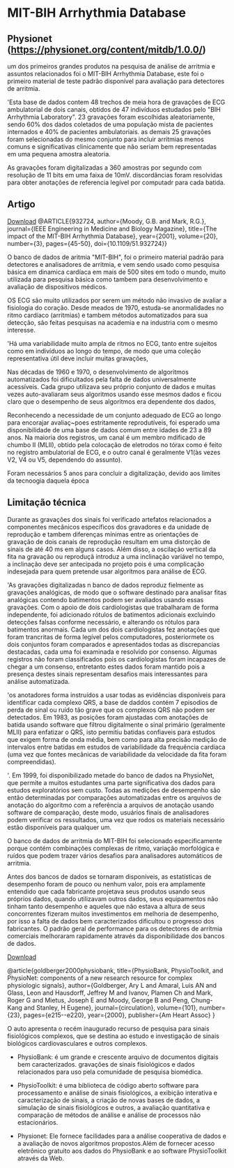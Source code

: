 # MIT-BIH Arrhythmia Database 

## Physionet (https://physionet.org/content/mitdb/1.0.0/)
um dos primeiros grandes produtos na pesquisa de análise de arritmia e assuntos relacionados foi o MIT-BIH Arrhythmia Database, este foi o primeiro material de teste padrão disponível para avaliação para detectores de arritmia.

'Esta base de dados contem 48 trechos de meia hora de gravações de ECG ambulatorial de dois canais, obtidos de 47 indivíduos estudados pelo "BIH Arrhythmia Laboratory". 23 gravações foram escolhidas aleatoriamente, sendo 60% dos dados coletados de uma população mista de pacientes internados e 40% de pacientes ambulatoriais. as demais 25 gravações foram selecionadas do mesmo conjunto para incluir arritmias menos comuns e significativas clinicamente que não seriam bem representadas em uma pequena amostra aleatoria.

As gravações foram digitalizadas a 360 amostras por segundo com resolução de 11 bits em uma faixa de 10mV. discordâncias foram resolvidas para obter anotações de referencia legível por computadr para cada batida.


## Artigo
[Download](http://ecg.mit.edu/george/publications/mitdb-embs-2001.pdf)
@ARTICLE{932724,
  author={Moody, G.B. and Mark, R.G.},
  journal={IEEE Engineering in Medicine and Biology Magazine}, 
  title={The impact of the MIT-BIH Arrhythmia Database}, 
  year={2001},
  volume={20},
  number={3},
  pages={45-50},
  doi={10.1109/51.932724}}

O banco de dados de aritmia "MIT-BIH", foi o primeiro material padrão para detectores e analisadores de arritmia, e vem sendo usado como pesquisa básica em dinamica cardíaca em mais de 500 sites em todo o mundo, muito utilizada para pesquisa básica como tambem para desenvolvimento e avaliação de dispositivos médicos.


OS ECG são muito utilizados por serem um método não invasivo de avaliar a fisiologia do coração. Desde meados de 1970, estuda-se anormalidades no ritmo cardíaco (arritmias) e tambem métodos automatizados para sua detecção, são feitas pesquisas na academia e na industria com o mesmo interesse.

'Há uma variabilidade muito ampla de ritmos no ECG, tanto entre sujeitos como em indivíduos ao longo do tempo, de modo que uma coleção  representativa útil deve incluir muitas gravações,

Nas décadas de 1960 e 1970, o desenvolvimento de algoritmos automatizados foi dificultados pela falta de dados universalmente acessíveis. Cada grupo utilizava seu próprio conjunto de dados e muitas vezes auto-avaliaram seus algoritmos  usando esse mesmos dados e ficou claro que o desempenho de seus algoritmos era dependente dos dados,

Reconhecendo a necessidade de um conjunto adequado de ECG ao longo para encorajar avaliaç~poes estritamente reprodutíveis, foi esperado uma disponibilidade de uma base de dados comum entre idades de 23 a 89 anos. Na maioria dos registros, um canal é um membro mdificado de chumbo II (MLII), obtido pela colocação de eletrodos no tórax como é feito no registro ambulatorial de ECG, e o outro canal é geralmente V1(às vezes V2, V4 ou V5, dependendo do assunto).

Foram necessários 5 anos para concluir a digitalização, devido aos limites da tecnoogia daquela época


## Limitação técnica

Durante as gravações dos sinais foi verificado artefatos relacionados a componentes mecânicos específicos dos gravadores e da unidade de reprodução e tambem diferenças mínimas entre as orientações de gravação de dois canais de reprodução resultam em uma distorção de sinais de até 40 ms em alguns casos. Além disso, a oscilação vertical da fita na gravação ou reproduçã introduz a uma inclinação variável no tempo, a inclinação deve ser antecipada no projeto pois é uma complicação indesejada para quem pretende usar algoritmos para análise de ECG.

'As gravações digitalizadas n banco de dados reproduz fielmente as gravações analógicas, de modo que o software destinado para analisar fitas analógicas contendo batimentos podem ser avaliados usando essas gravações. Com o apoio de dois cardiologistas que trabalharam de forma independente, foi adicionado rótulos de batimentos adicionais excluindo detecções falsas conforme necessário, e alterando os rótulos para batimentos anormais. Cada um dos dois cardiologistas fez anotações que foram trancritas de forma legível pelos computadores, posteriormete os dois conjuntos foram comparados e apresentados todas as discrepancias destacadas, cada uma foi examinada e resolvido por consenso. Algumas registros  não foram classificados pois os cardiologistas foram incapazes de chegar a um consenso, entretanto estes dados foram mantido pois a presença destes sinais representam desafios mais interessantes para análise automatizada.

'os anotadores forma instruídos a usar todas as evidências disponíveis para identificar cada complexo QRS, a base de daddos contém 7 episodios de perda de sinal ou ruído tão grave que os complexos QRS não podem ser detectados. Em 1983, as posições foram ajustadas com anotações de batida usando software que filtrou digitalmente o sinal primário (geralmente MLII) para enfatizar o QRS, isto permitiu batidas confiaveis para estudos que exigem forma de onda média, bem como para alta precisão medição de intervalos entre batidas em estudos de variabilidade da frequência cardíaca (uma vez que fontes mecânicas de variabilidade da velocidade da fita foram compreendidas).

'. Em 1999, foi disponibilizado metade do banco de dados na PhysioNet, que permite a muitos estudantes uma parte significativa dos dados para estudos exploratórios sem custo. Todas as medições de desempenho são então determinadas por comparações automatizadas entre os arquivos de anotação do algoritmo com a referência a arquivos de anotação usando software de comparação, deste modo, usuários finais de analisadores podem verificar os ressultados, uma vez que rodos os materiais necessário estão disponíveis para qualquer um.

O banco de dados de arritmia do MIT-BIH foi selecionado especificamente porque contém combinações complexas de ritmo, variação morfológica e ruídos que podem trazer vários desafios para analisadores automáticos de arritmia.

Antes dos bancos de dados se tornaram disponíveis, as estatísticas de desempenho foram de pouco ou nenhum valor, pois era amplamente entendido que cada fabricante projetava seus produtos usando seus próprios dados, quando utilizavam outros dados, seus equipamentos não tinham tanto desempenho e aqueles que não estava a altura de seus concorrentes fizeram muitos investimentos em melhoria de desempenho, por isso a falta de dados bem caracterizados dificultou o progresso dos fabricantes. O padrão geral de performance para os detectores de arritmia comerciais melhoraram rapidamente através da disponibilidade dos bancos de dados.







[Download](https://www.ahajournals.org/doi/pdf/10.1161/01.CIR.101.23.e215?download=true)

@article{goldberger2000physiobank,
  title={PhysioBank, PhysioToolkit, and PhysioNet: components of a new research resource for complex physiologic signals},
  author={Goldberger, Ary L and Amaral, Luis AN and Glass, Leon and Hausdorff, Jeffrey M and Ivanov, Plamen Ch and Mark, Roger G and Mietus, Joseph E and Moody, George B and Peng, Chung-Kang and Stanley, H Eugene},
  journal={circulation},
  volume={101},
  number={23},
  pages={e215--e220},
  year={2000},
  publisher={Am Heart Assoc}
}

O auto apresenta o recém inaugurado recurso de pesquisa para sinais fisiológicos complexos, que se destina ao estudo e investigação de sinais biológicos cardiovasculares e outros complexos.

- PhysioBank: é um grande e crescente arquivo de documentos digitais bem caracterizados. gravações de sinais fisiológicos e dados relacionados para uso pela comunidade de pesquisa biomédica.

- PhysioToolkit: é uma biblioteca de código aberto software para processamento e análise de sinais fisiológicos, a exibição interativa e caracterização de sinais, a criação de novas bases de dados, a simulação de sinais fisiológicos e outros, a avaliação quantitativa e comparação de métodos de análise e análise de processos não estacionários.

- Physionet: Ele fornece facilidades para a análise cooperativa de dados e a avaliação de novos algoritmos propostos.Além de fornecer acesso eletrônico gratuito aos dados do PhysioBank e ao software PhysioToolkit através da Web.